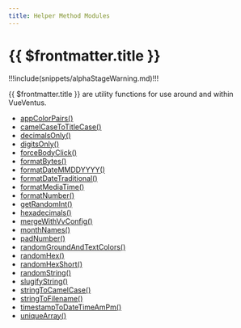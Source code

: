 ```yaml
---
title: Helper Method Modules
---
```


<script setup>
    import DocsPackageVersion from '../../../src/views/compos/DocsPackageVersion.vue'
</script>





# {{ $frontmatter.title }}

!!!include(snippets/alphaStageWarning.md)!!!

{{ $frontmatter.title }} are utility functions for use around and within VueVentus.

* [appColorPairs()](/modules/helpers/app-color-pairs)
* [camelCaseToTitleCase()](/modules/helpers/camel-case-to-title-case)
* [decimalsOnly()](/modules/helpers/decimals-only)
* [digitsOnly()](/modules/helpers/digits-only)
* [forceBodyClick()](/modules/helpers/force-body-click)
* [formatBytes()](/modules/helpers/format-bytes)
* [formatDateMMDDYYYY()](/modules/helpers/format-date-mmddyyy)
* [formatDateTraditional()](/modules/helpers/format-date-traditional)
* [formatMediaTime()](/modules/helpers/format-media-time)
* [formatNumber()](/modules/helpers/format-number)
* [getRandomInt()](/modules/helpers/get-random-int)
* [hexadecimals()](/modules/helpers/hexadecimals)
* [mergeWithVvConfig()](/modules/helpers/merge-with-vv-config)
* [monthNames()](/modules/helpers/month-names)
* [padNumber()](/modules/helpers/pad-number)
* [randomGroundAndTextColors()](/modules/helpers/random-ground-and-text-colors)
* [randomHex()](/modules/helpers/random-hex)
* [randomHexShort()](/modules/helpers/random-hex-short)
* [randomString()](/modules/helpers/random-string)
* [slugifyString()](/modules/helpers/slugify-string)
* [stringToCamelCase()](/modules/helpers/string-to-camel-case)
* [stringToFilename()](/modules/helpers/string-to-filename)
* [timestampToDateTimeAmPm()](/modules/helpers/timestamp-to-date-time-am-pm)
* [uniqueArray()](/modules/helpers/unique-array)






<DocsPackageVersion/>